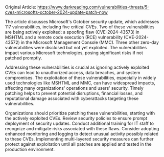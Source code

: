 Original Article: https://www.darkreading.com/vulnerabilities-threats/5-cves-microsofts-october-2024-update-patch-now

The article discusses Microsoft's October security update, which addresses 117 vulnerabilities, including five critical CVEs. Two of these vulnerabilities are being actively exploited: a spoofing flaw (CVE-2024-43573) in MSHTML and a remote code execution (RCE) vulnerability (CVE-2024-43572) in the Microsoft Management Console (MMC). Three other zero-day vulnerabilities were disclosed but not yet exploited. The vulnerabilities impact various Microsoft technologies, posing significant risks if not patched promptly.

Addressing these vulnerabilities is crucial as ignoring actively exploited CVEs can lead to unauthorized access, data breaches, and system compromises. The exploitation of these vulnerabilities, especially in widely used technologies like MSHTML and MMC, can have widespread impacts, affecting many organizations' operations and users' security. Timely patching helps to prevent potential disruptions, financial losses, and reputational damage associated with cyberattacks targeting these vulnerabilities.

Organizations should prioritize patching these vulnerabilities, starting with the actively exploited CVEs. Review security policies to ensure prompt deployment of security updates. Conduct additional training for IT staff to recognize and mitigate risks associated with these flaws. Consider adopting enhanced monitoring and logging to detect unusual activity possibly related to these CVEs. Implementing multi-layered security measures can further protect against exploitation until all patches are applied and tested in the production environment.
